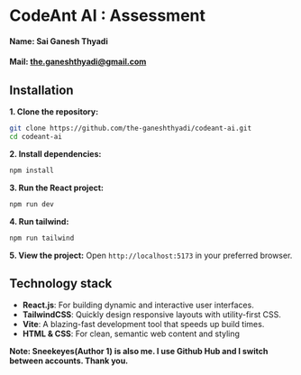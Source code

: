 # CodeAnt AI : Assessment

#### Name: Sai Ganesh Thyadi
#### Mail: the.ganeshthyadi@gmail.com

## Installation

**1. Clone the repository:**
   ```bash
   git clone https://github.com/the-ganeshthyadi/codeant-ai.git
   cd codeant-ai
   ```

**2. Install dependencies:**
   ```bash
   npm install
   ```

**3. Run the React project:**
   ```bash
   npm run dev
   ```

**4. Run tailwind:**
   ```bash
   npm run tailwind
   ```

**5. View the project:**
   Open `http://localhost:5173` in your preferred browser.

## Technology stack
- **React.js**: For building dynamic and interactive user interfaces.
- **TailwindCSS**: Quickly design responsive layouts with utility-first CSS.
- **Vite**: A blazing-fast development tool that speeds up build times.
- **HTML & CSS**: For clean, semantic web content and styling


**Note: Sneekeyes(Author 1) is also me. I use Github Hub and I switch between accounts. Thank you.**
